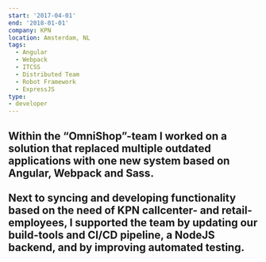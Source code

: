 ```yaml
---
start: '2017-04-01'
end: '2018-01-01'
company: KPN
location: Amsterdam, NL
tags:
  - Angular
  - Webpack
  - ITCSS
  - Distributed Team
  - Robot Framework
  - ExpressJS
type:
- developer
---
```

Within the “OmniShop”-team I worked on a solution that replaced multiple outdated applications with one new system based on Angular, Webpack and Sass.<br><br>Next to syncing and developing functionality based on the need of KPN callcenter- and retail-employees, I supported the team by updating our build-tools and CI/CD pipeline, a NodeJS backend, and by improving automated testing.
---